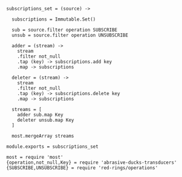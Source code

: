     subscriptions_set = (source) ->

      subscriptions = Immutable.Set()

      sub = source.filter operation SUBSCRIBE
      unsub = source.filter operation UNSUBSCRIBE

      adder = (stream) ->
        stream
        .filter not_null
        .tap (key) -> subscriptions.add key
        .map -> subscriptions

      deleter = (stream) ->
        stream
        .filter not_null
        .tap (key) -> subscriptions.delete key
        .map -> subscriptions

      streams = [
        adder sub.map Key
        deleter unsub.map Key
      ]

      most.mergeArray streams

    module.exports = subscriptions_set

    most = require 'most'
    {operation,not_null,Key} = require 'abrasive-ducks-transducers'
    {SUBSCRIBE,UNSUBSCRIBE} = require 'red-rings/operations'
